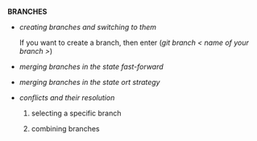 __BRANCHES__

* _creating branches and switching to them_

    If you want to create a branch, then enter (_git branch < name of your branch >_)

* _merging branches in the state fast-forward_

* _merging branches in the state ort strategy_

* _conflicts and their resolution_

    1. selecting a specific branch

    2. combining branches